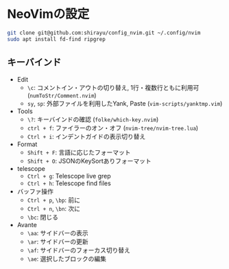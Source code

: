 
# NeoVimの設定

```bash
git clone git@github.com:shirayu/config_nvim.git ~/.config/nvim
sudo apt install fd-find ripgrep
```

## キーバインド

- Edit
    - `\c`: コメントイン・アウトの切り替え, 1行・複数行ともに利用可 (`numToStr/Comment.nvim`)
    - `sy`, `sp`: 外部ファイルを利用したYank, Paste (`vim-scripts/yanktmp.vim`)
- Tools
    - `\?`: キーバインドの確認 (`folke/which-key.nvim`)
    - `ctrl + f`: ファイラーのオン・オフ (`nvim-tree/nvim-tree.lua`)
    - `Ctrl + i`: インデントガイドの表示切り替え
- Format
    - `Shift + F`: 言語に応じたフォーマット
    - `Shift + O`: JSONのKeySortありフォーマット
- telescope
    - `Ctrl + g`: Telescope live grep
    - `Ctrl + h`: Telescope find files
- バッファ操作
    - `Ctrl + p`, `\bp`: 前に
    - `Ctrl + n`, `\bn`: 次に
    - `\bc`: 閉じる
- Avante
    - `\aa`: サイドバーの表示
    - `\ar`: サイドバーの更新
    - `\af`: サイドバーのフォーカス切り替え
    - `\ae`: 選択したブロックの編集
